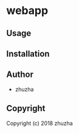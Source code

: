 # webapp



## Usage

## Installation

## Author

* zhuzha

## Copyright

Copyright (c) 2018 zhuzha


